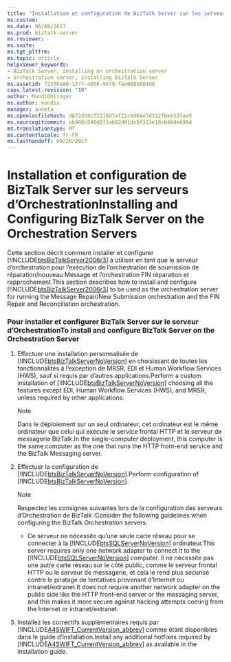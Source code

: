 ```yaml
---
title: "Installation et configuration de BizTalk Server sur les serveurs d’Orchestration | Documents Microsoft"
ms.custom: 
ms.date: 06/08/2017
ms.prod: biztalk-server
ms.reviewer: 
ms.suite: 
ms.tgt_pltfrm: 
ms.topic: article
helpviewer_keywords:
- BizTalk Server, installing on orchestration server
- orchestration server, installing BizTalk Server
ms.assetid: 72376a80-1377-4058-9478-fee668b804d0
caps.latest.revision: "10"
author: MandiOhlinger
ms.author: mandia
manager: anneta
ms.openlocfilehash: d872d58c72110d7af22c6d64e7d212fbee53fae9
ms.sourcegitcommit: cb908c540d8f1a692d01dc8f313e16cb4b4e696d
ms.translationtype: MT
ms.contentlocale: fr-FR
ms.lasthandoff: 09/20/2017
---
```

# <a name="installing-and-configuring-biztalk-server-on-the-orchestration-servers"></a><span data-ttu-id="8ce0d-102">Installation et configuration de BizTalk Server sur les serveurs d’Orchestration</span><span class="sxs-lookup"><span data-stu-id="8ce0d-102">Installing and Configuring BizTalk Server on the Orchestration Servers</span></span>
<span data-ttu-id="8ce0d-103">Cette section décrit comment installer et configurer [!INCLUDE[btsBizTalkServer2006r3](../../includes/btsbiztalkserver2006r3-md.md)] à utiliser en tant que le serveur d’orchestration pour l’exécution de l’orchestration de soumission de réparation/nouveau Message et l’orchestration FIN réparation et rapprochement.</span><span class="sxs-lookup"><span data-stu-id="8ce0d-103">This section describes how to install and configure [!INCLUDE[btsBizTalkServer2006r3](../../includes/btsbiztalkserver2006r3-md.md)] to be used as the orchestration server for running the Message Repair/New Submission orchestration and the FIN Repair and Reconciliation orchestration.</span></span>  
  
### <a name="to-install-and-configure-biztalk-server-on-the-orchestration-server"></a><span data-ttu-id="8ce0d-104">Pour installer et configurer BizTalk Server sur le serveur d’Orchestration</span><span class="sxs-lookup"><span data-stu-id="8ce0d-104">To install and configure BizTalk Server on the Orchestration Server</span></span>  
  
1.  <span data-ttu-id="8ce0d-105">Effectuer une installation personnalisée de [!INCLUDE[btsBizTalkServerNoVersion](../../includes/btsbiztalkservernoversion-md.md)] en choisissant de toutes les fonctionnalités à l’exception de MRSR, EDI et Human Workflow Services (HWS), sauf si requis par d’autres applications.</span><span class="sxs-lookup"><span data-stu-id="8ce0d-105">Perform a custom installation of [!INCLUDE[btsBizTalkServerNoVersion](../../includes/btsbiztalkservernoversion-md.md)] choosing all the features except EDI, Human Workflow Services (HWS), and MRSR, unless required by other applications.</span></span>  
  
    > [!NOTE]
    >  <span data-ttu-id="8ce0d-106">Dans le déploiement sur un seul ordinateur, cet ordinateur est le même ordinateur que celui qui exécute le service frontal HTTP et le serveur de messagerie BizTalk.</span><span class="sxs-lookup"><span data-stu-id="8ce0d-106">In the single-computer deployment, this computer is the same computer as the one that runs the HTTP front-end service and the BizTalk Messaging server.</span></span>  
  
2.  <span data-ttu-id="8ce0d-107">Effectuer la configuration de [!INCLUDE[btsBizTalkServerNoVersion](../../includes/btsbiztalkservernoversion-md.md)].</span><span class="sxs-lookup"><span data-stu-id="8ce0d-107">Perform configuration of [!INCLUDE[btsBizTalkServerNoVersion](../../includes/btsbiztalkservernoversion-md.md)].</span></span>  
  
    > [!NOTE]
    >  <span data-ttu-id="8ce0d-108">Respectez les consignes suivantes lors de la configuration des serveurs d’Orchestration de BizTalk :</span><span class="sxs-lookup"><span data-stu-id="8ce0d-108">Consider the following guidelines when configuring the BizTalk Orchestration servers:</span></span>  
  
    -   <span data-ttu-id="8ce0d-109">Ce serveur ne nécessite qu’une seule carte réseau pour se connecter à la [!INCLUDE[btsSQLServerNoVersion](../../includes/btssqlservernoversion-md.md)] ordinateur.</span><span class="sxs-lookup"><span data-stu-id="8ce0d-109">This server requires only one network adapter to connect it to the [!INCLUDE[btsSQLServerNoVersion](../../includes/btssqlservernoversion-md.md)] computer.</span></span> <span data-ttu-id="8ce0d-110">Il ne nécessite pas une autre carte réseau sur le côté public, comme le serveur frontal HTTP ou le serveur de messagerie, et cela le rend plus sécurisé contre le piratage de tentatives provenant d’Internet ou intranet/extranet.</span><span class="sxs-lookup"><span data-stu-id="8ce0d-110">It does not require another network adapter on the public side like the HTTP front-end server or the messaging server, and this makes it more secure against hacking attempts coming from the Internet or intranet/extranet.</span></span>  
  
3.  <span data-ttu-id="8ce0d-111">Installez les correctifs supplémentaires requis par [!INCLUDE[A4SWIFT_CurrentVersion_abbrev](../../includes/a4swift-currentversion-abbrev-md.md)] comme étant disponibles dans le guide d’installation.</span><span class="sxs-lookup"><span data-stu-id="8ce0d-111">Install any additional hotfixes required by [!INCLUDE[A4SWIFT_CurrentVersion_abbrev](../../includes/a4swift-currentversion-abbrev-md.md)] as available in the installation guide.</span></span>